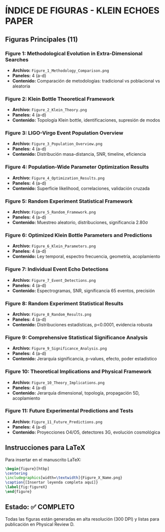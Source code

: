 # ÍNDICE DE FIGURAS - KLEIN ECHOES PAPER

## Figuras Principales (11)

### Figure 1: Methodological Evolution in Extra-Dimensional Searches
- **Archivo:** `Figure_1_Methodology_Comparison.png`
- **Paneles:** 4 (a-d)
- **Contenido:** Comparación de metodologías: tradicional vs poblacional vs aleatoria

### Figure 2: Klein Bottle Theoretical Framework  
- **Archivo:** `Figure_2_Klein_Theory.png`
- **Paneles:** 4 (a-d)
- **Contenido:** Topología Klein bottle, identificaciones, supresión de modos

### Figure 3: LIGO-Virgo Event Population Overview
- **Archivo:** `Figure_3_Population_Overview.png`
- **Paneles:** 4 (a-d)
- **Contenido:** Distribución masa-distancia, SNR, timeline, eficiencia

### Figure 4: Population-Wide Parameter Optimization Results
- **Archivo:** `Figure_4_Optimization_Results.png`
- **Paneles:** 4 (a-d)
- **Contenido:** Superficie likelihood, correlaciones, validación cruzada

### Figure 5: Random Experiment Statistical Framework
- **Archivo:** `Figure_5_Random_Framework.png`
- **Paneles:** 4 (a-d)
- **Contenido:** Muestreo aleatorio, distribuciones, significancia 2.80σ

### Figure 6: Optimized Klein Bottle Parameters and Predictions
- **Archivo:** `Figure_6_Klein_Parameters.png`
- **Paneles:** 4 (a-d)
- **Contenido:** Ley temporal, espectro frecuencia, geometría, acoplamiento

### Figure 7: Individual Event Echo Detections
- **Archivo:** `Figure_7_Event_Detections.png`
- **Paneles:** 4 (a-d)
- **Contenido:** Espectrogramas, SNR, significancia 65 eventos, precisión

### Figure 8: Random Experiment Statistical Results
- **Archivo:** `Figure_8_Random_Results.png`
- **Paneles:** 4 (a-d)
- **Contenido:** Distribuciones estadísticas, p<0.0001, evidencia robusta

### Figure 9: Comprehensive Statistical Significance Analysis
- **Archivo:** `Figure_9_Significance_Analysis.png`
- **Paneles:** 4 (a-d)
- **Contenido:** Jerarquía significancia, p-values, efecto, poder estadístico

### Figure 10: Theoretical Implications and Physical Framework
- **Archivo:** `Figure_10_Theory_Implications.png`
- **Paneles:** 4 (a-d)
- **Contenido:** Jerarquía dimensional, topología, propagación 5D, acoplamiento

### Figure 11: Future Experimental Predictions and Tests
- **Archivo:** `Figure_11_Future_Predictions.png`
- **Paneles:** 4 (a-d)
- **Contenido:** Proyecciones O4/O5, detectores 3G, evolución cosmológica

## Instrucciones para LaTeX

Para insertar en el manuscrito LaTeX:

```latex
\begin{figure}[htbp]
\centering
\includegraphics[width=\textwidth]{Figure_X_Name.png}
\caption{[Insertar leyenda completa aquí]}
\label{fig:figureX}
\end{figure}
```

## Estado: ✅ COMPLETO

Todas las figuras están generadas en alta resolución (300 DPI) y listas para publicación en Physical Review D.
